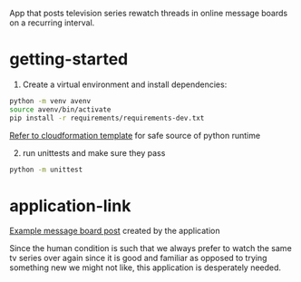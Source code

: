 App that posts television series rewatch threads in online message boards on a recurring interval.

# getting-started

1) Create a virtual environment and install dependencies:
```bash
python -m venv avenv
source avenv/bin/activate
pip install -r requirements/requirements-dev.txt
```

[Refer to cloudformation template](templates/rewatch_aws.yml#32) for safe source of python runtime

2) run unittests and make sure they pass

```bash
python -m unittest
```

# application-link
[Example message board post](https://www.reddit.com/r/Toonami/comments/1ao9p0t/cyborg_009_episode_1_and_episode_2_rewatch/) created by the application

Since the human condition is such that we always prefer to watch the same tv series over again since it is good and familiar as opposed to trying something new we might not like, this application is desperately needed.
